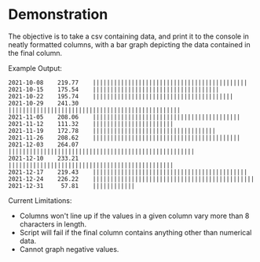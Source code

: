 # Demonstration
The objective is to take a csv containing data, and print it to the console in neatly formatted columns, with a bar graph depicting the data contained in the final column.

Example Output:
```
2021-10-08	  219.77	||||||||||||||||||||||||||||||||||||||||||||
2021-10-15	  175.54	||||||||||||||||||||||||||||||||||||
2021-10-22	  195.74	||||||||||||||||||||||||||||||||||||||||
2021-10-29	  241.30	|||||||||||||||||||||||||||||||||||||||||||||||||
2021-11-05	  208.06	||||||||||||||||||||||||||||||||||||||||||
2021-11-12	  111.32	|||||||||||||||||||||||
2021-11-19	  172.78	|||||||||||||||||||||||||||||||||||
2021-11-26	  208.62	||||||||||||||||||||||||||||||||||||||||||
2021-12-03	  264.07	|||||||||||||||||||||||||||||||||||||||||||||||||||||
2021-12-10	  233.21	|||||||||||||||||||||||||||||||||||||||||||||||
2021-12-17	  219.43	||||||||||||||||||||||||||||||||||||||||||||
2021-12-24	  226.22	||||||||||||||||||||||||||||||||||||||||||||||
2021-12-31	   57.81	||||||||||||
```

Current Limitations:
<ul>
    <li>Columns won't line up if the values in a given column vary more than 8 characters in length.</li>
    <li>Script will fail if the final column contains anything other than numerical data.</li>
    <li>Cannot graph negative values.</li>
</ul>
